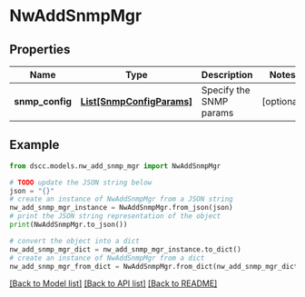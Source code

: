# NwAddSnmpMgr


## Properties

Name | Type | Description | Notes
------------ | ------------- | ------------- | -------------
**snmp_config** | [**List[SnmpConfigParams]**](SnmpConfigParams.md) | Specify the SNMP params | [optional] 

## Example

```python
from dscc.models.nw_add_snmp_mgr import NwAddSnmpMgr

# TODO update the JSON string below
json = "{}"
# create an instance of NwAddSnmpMgr from a JSON string
nw_add_snmp_mgr_instance = NwAddSnmpMgr.from_json(json)
# print the JSON string representation of the object
print(NwAddSnmpMgr.to_json())

# convert the object into a dict
nw_add_snmp_mgr_dict = nw_add_snmp_mgr_instance.to_dict()
# create an instance of NwAddSnmpMgr from a dict
nw_add_snmp_mgr_from_dict = NwAddSnmpMgr.from_dict(nw_add_snmp_mgr_dict)
```
[[Back to Model list]](../README.md#documentation-for-models) [[Back to API list]](../README.md#documentation-for-api-endpoints) [[Back to README]](../README.md)


